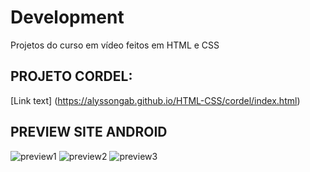 # Development

Projetos do curso em vídeo feitos em HTML e CSS

## PROJETO CORDEL:

[Link text] (https://alyssongab.github.io/HTML-CSS/cordel/index.html)

## PREVIEW SITE ANDROID

![preview1](https://github.com/alyssongab/Development/assets/161105318/1269ebf8-8033-41fd-b569-7b4f784de3ed)
![preview2](https://github.com/alyssongab/Development/assets/161105318/727ac95c-96bd-4300-b836-beb820a12531)
![preview3](https://github.com/alyssongab/Development/assets/161105318/b314b663-4497-4230-9a33-b19ef8330c21)

